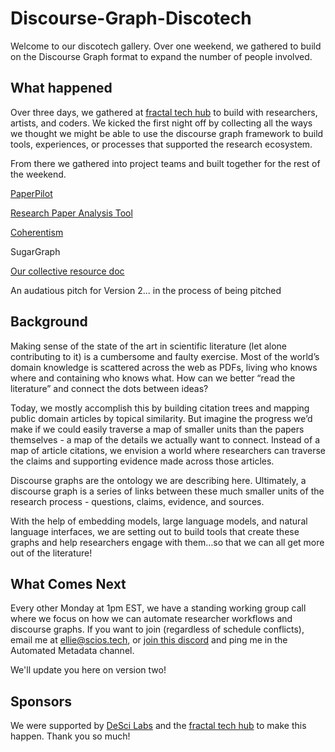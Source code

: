 # Discourse-Graph-Discotech

Welcome to our discotech gallery. Over one weekend, we gathered to build on the Discourse Graph format to expand the number of people involved. 

## What happened
Over three days, we gathered at [fractal tech hub](https://fractalbootcamp.com/office) to build with researchers, artists, and coders. We kicked the first night off by collecting all the ways we thought we might be able to use the discourse graph framework to build tools, experiences, or processes that supported the research ecosystem. 

From there we gathered into project teams and built together for the rest of the weekend. 

[PaperPilot](https://github.com/pastarita/paperpilot)

[Research Paper Analysis Tool](https://github.com/Soulemane12/Research-Paper-Analysis-Tool)

[Coherentism](https://github.com/erika-bytes/coherentism)

SugarGraph

[Our collective resource doc](https://docs.google.com/document/d/1Abgz7alEfHS_4aglLAMYHB7zYE2rbe3sCEcn-sP2GsY/edit?tab=t.0)

An audatious pitch for Version 2... in the process of being pitched

## Background

Making sense of the state of the art in scientific literature (let alone contributing to it) is a cumbersome and faulty exercise. Most of the world’s domain knowledge is scattered across the web as PDFs, living who knows where and containing who knows what. How can we better “read the literature” and connect the dots between ideas?

​Today, we mostly accomplish this by building citation trees and mapping public domain articles by topical similarity. But imagine the progress we’d make if we could easily traverse a map of smaller units than the papers themselves - a map of the details we actually want to connect. Instead of a map of article citations, we envision a world where researchers can traverse the claims and supporting evidence made across those articles.

​Discourse graphs are the ontology we are describing here. Ultimately, a discourse graph is a series of links between these much smaller units of the research process - questions, claims, evidence, and sources.

​With the help of embedding models, large language models, and natural language interfaces, we are setting out to build tools that create these graphs and help researchers engage with them…so that we can all get more out of the literature!

## What Comes Next

Every other Monday at 1pm EST, we have a standing working group call where we focus on how we can automate researcher workflows and discourse graphs. If you want to join (regardless of schedule conflicts), email me at ellie@scios.tech, or [join this discord](https://discord.gg/jEEnapRF) and ping me in the Automated Metadata channel. 

We'll update you here on version two!

## Sponsors
We were supported by [DeSci Labs](desci.com) and the [fractal tech hub](https://fractalbootcamp.com/office) to make this happen. Thank you so much! 

